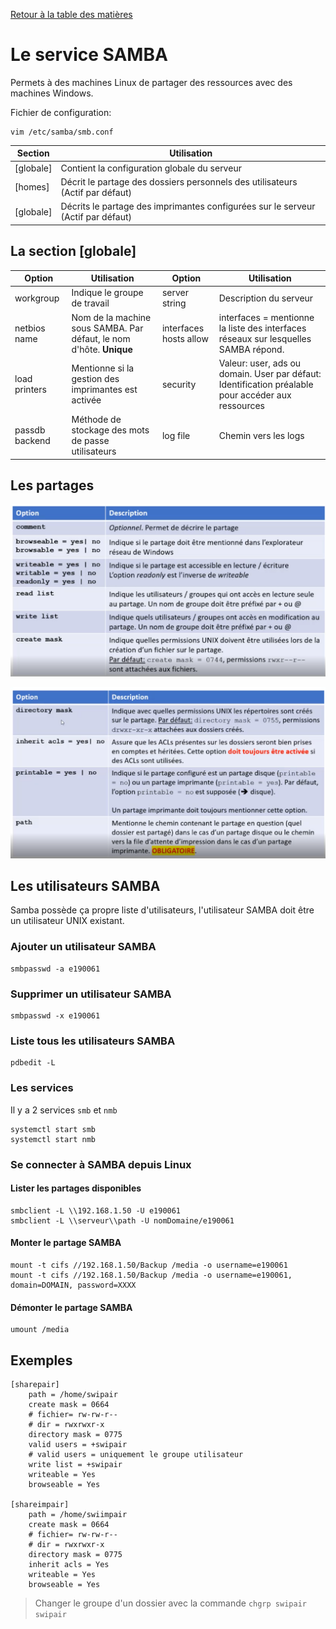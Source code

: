 [Retour à la table des matières](../README.md)

# Le service SAMBA

Permets à des machines Linux de partager des ressources avec des machines Windows.

Fichier de configuration:

```
vim /etc/samba/smb.conf
```

| Section | Utilisation |
| - | - |
| [globale]| Contient la configuration globale du serveur |
| [homes]| Décrit le partage des dossiers personnels des utilisateurs (Actif par défaut) |
| [globale]| Décrits le partage des imprimantes configurées sur le serveur (Actif par défaut) |

## La section [globale]

| Option | Utilisation | Option | Utilisation
| - | - | - | - |
| workgroup | Indique le groupe de travail | server string | Description du serveur |
| netbios name | Nom de la machine sous SAMBA. Par défaut, le nom d'hôte. **Unique** | interfaces hosts allow | interfaces = mentionne la liste des interfaces réseaux sur lesquelles SAMBA répond. |
| load printers | Mentionne si la gestion des imprimantes est activée | security | Valeur: user, ads ou domain. User par défaut: Identification préalable pour accéder aux ressources |
| passdb backend | Méthode de stockage des mots de passe utilisateurs | log file | Chemin vers les logs |

## Les partages

![alt](images/samba.png)

![alt](images/samba2.png)

## Les utilisateurs SAMBA

Samba possède ça propre liste d'utilisateurs, l'utilisateur SAMBA doit être un utilisateur UNIX existant.

### Ajouter un utilisateur SAMBA

```
smbpasswd -a e190061
```

### Supprimer un utilisateur SAMBA

```
smbpasswd -x e190061
```

### Liste tous les utilisateurs SAMBA

```
pdbedit -L
```

### Les services

Il y a 2 services `smb` et `nmb`

```
systemctl start smb
systemctl start nmb
```

### Se connecter à SAMBA depuis Linux

#### Lister les partages disponibles

```
smbclient -L \\192.168.1.50 -U e190061
smbclient -L \\serveur\\path -U nomDomaine/e190061
```

#### Monter le partage SAMBA

```
mount -t cifs //192.168.1.50/Backup /media -o username=e190061
mount -t cifs //192.168.1.50/Backup /media -o username=e190061, domain=DOMAIN, password=XXXX
```

#### Démonter le partage SAMBA

```
umount /media
```

## Exemples

```
[sharepair]
    path = /home/swipair
    create mask = 0664
    # fichier= rw-rw-r--
    # dir = rwxrwxr-x
    directory mask = 0775
    valid users = +swipair
    # valid users = uniquement le groupe utilisateur
    write list = +swipair
    writeable = Yes
    browseable = Yes

[shareimpair]
    path = /home/swiimpair
    create mask = 0664
    # fichier= rw-rw-r--
    # dir = rwxrwxr-x
    directory mask = 0775
    inherit acls = Yes
    writeable = Yes
    browseable = Yes
```

> Changer le groupe d'un dossier avec la commande `chgrp swipair swipair`